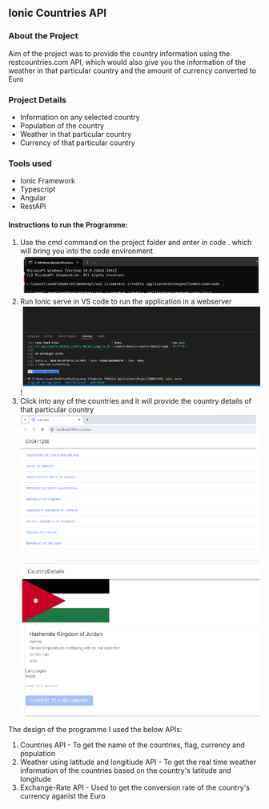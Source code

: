 ## Ionic Countries API

### **About the Project**
Aim of the project was to provide the country information using the restcountries.com API, which would also give you the information of the weather in that particular country and the amount of currency converted to Euro


### **Project Details**
- Information on any selected country
- Population of the country
- Weather in that particular country
- Currency of that particular country


### Tools used ###
- Ionic Framework
- Typescript 
- Angular
- RestAPI

#### Instructions to run the Programme:
1.	Use the cmd command on the project folder and enter in code . which will bring you into the code environment
![Countries-API](Screenshot01.png)
2.	Run Ionic serve in VS code to run the application in a webserver
![Countries-API](Screenshot02.png)
!
3.	Click into any of the countries and it will provide the country details of that particular country
![Countries-API](Screenshot03.png)
![Countries-API](Screenshot04.png)

The design of the programme I used the below APIs:

1.	Countries API -  To get the name of the countries, flag, currency and population 
2.	Weather using latitude and longitiude API -  To get the real time weather information of the countries based on the country's latitude and longitude 
3.	Exchange-Rate API - Used to get the conversion rate of the country's currency aganist the Euro
